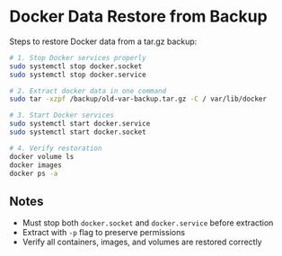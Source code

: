 # Docker Data Restore from Backup

Steps to restore Docker data from a tar.gz backup:

```bash
# 1. Stop Docker services properly
sudo systemctl stop docker.socket
sudo systemctl stop docker.service

# 2. Extract docker data in one command
sudo tar -xzpf /backup/old-var-backup.tar.gz -C / var/lib/docker

# 3. Start Docker services
sudo systemctl start docker.service
sudo systemctl start docker.socket

# 4. Verify restoration
docker volume ls
docker images
docker ps -a
```

## Notes

- Must stop both `docker.socket` and `docker.service` before extraction
- Extract with `-p` flag to preserve permissions
- Verify all containers, images, and volumes are restored correctly